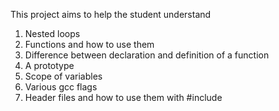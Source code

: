 This project aims to help the student understand

1) Nested loops
2) Functions and how to use them
3) Difference between declaration and definition of a function
4) A prototype
5) Scope of variables
6) Various gcc flags
7) Header files and how to use them with #include
